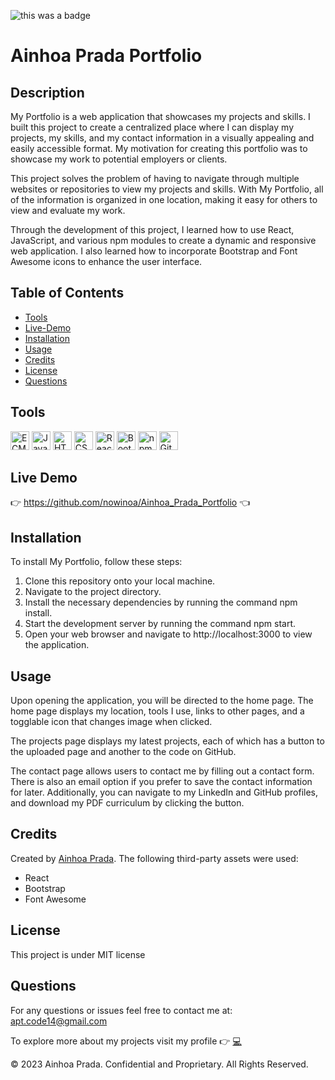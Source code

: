 ![this was a badge](https://img.shields.io/badge/License-MIT-blue.svg)
# Ainhoa Prada Portfolio

## Description
My Portfolio is a web application that showcases my projects and skills. I built this project to create a centralized place where I can display my projects, my skills, and my contact information in a visually appealing and easily accessible format. My motivation for creating this portfolio was to showcase my work to potential employers or clients.

This project solves the problem of having to navigate through multiple websites or repositories to view my projects and skills. With My Portfolio, all of the information is organized in one location, making it easy for others to view and evaluate my work.

Through the development of this project, I learned how to use React, JavaScript, and various npm modules to create a dynamic and responsive web application. I also learned how to incorporate Bootstrap and Font Awesome icons to enhance the user interface.


## Table of Contents
* [Tools](#tools)
* [Live-Demo](#live-demo)
* [Installation](#installation)
* [Usage](#usage)
* [Credits](#credits)
* [License](#license)
* [Questions](#questions)

## Tools
<img src="https://github.com/get-icon/geticon/raw/master/icons/es6.svg" alt="ECMAScript 6" width="30px" height="30px">  <img src="https://github.com/get-icon/geticon/raw/master/icons/javascript.svg" alt="JavaScript" width="30px" height="30px">  <img src="https://github.com/get-icon/geticon/raw/master/icons/html-5.svg" alt="HTML5" width="30px" height="30px">  <img src="https://github.com/get-icon/geticon/raw/master/icons/css-3.svg" alt="CSS3" width="30px" height="30px">  <img src="https://github.com/get-icon/geticon/raw/master/icons/react.svg" alt="React" width="30px" height="30px">  <img src="https://github.com/get-icon/geticon/raw/master/icons/bootstrap.svg" alt="Bootstrap" width="30px" height="30px">  <img src="https://github.com/get-icon/geticon/raw/master/icons/npm.svg" alt="npm" width="30px" height="30px">  <img src="https://github.com/get-icon/geticon/raw/master/icons/git-icon.svg" alt="Git" width="30px" height="30px">

## Live Demo
:point_right:  https://github.com/nowinoa/Ainhoa_Prada_Portfolio  :point_left:

## Installation
To install My Portfolio, follow these steps:

1. Clone this repository onto your local machine.
2. Navigate to the project directory.
3. Install the necessary dependencies by running the command npm install.
4. Start the development server by running the command npm start.
5. Open your web browser and navigate to http://localhost:3000 to view the application.

## Usage
Upon opening the application, you will be directed to the home page. The home page displays my location, tools I use, links to other pages, and a togglable icon that changes image when clicked.

The projects page displays my latest projects, each of which has a button to the uploaded page and another to the code on GitHub.

The contact page allows users to contact me by filling out a contact form. There is also an email option if you prefer to save the contact information for later. Additionally, you can navigate to my LinkedIn and GitHub profiles, and download my PDF curriculum by clicking the button.


## Credits
Created by <a href="https://github.com/nowinoa">Ainhoa Prada</a>.
The following third-party assets were used:

* React
* Bootstrap
* Font Awesome

## License
This project is under MIT license
        

## Questions
For any questions or issues feel free to contact me at: apt.code14@gmail.com

To explore more about my projects visit my profile :point_right: <a href="https://github.com/nowinoa">:computer:</a>

© 2023 Ainhoa Prada. Confidential and Proprietary. All Rights Reserved.
